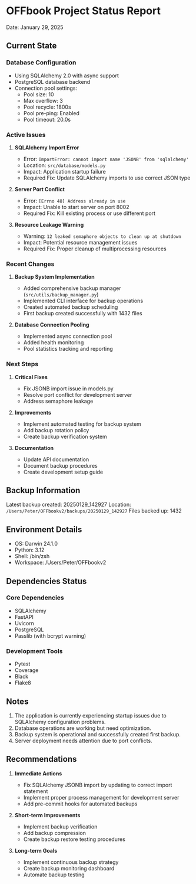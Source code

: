 # OFFbook Project Status Report
Date: January 29, 2025

## Current State

### Database Configuration
- Using SQLAlchemy 2.0 with async support
- PostgreSQL database backend
- Connection pool settings:
  - Pool size: 10
  - Max overflow: 3
  - Pool recycle: 1800s
  - Pool pre-ping: Enabled
  - Pool timeout: 20.0s

### Active Issues

1. **SQLAlchemy Import Error**
   - Error: `ImportError: cannot import name 'JSONB' from 'sqlalchemy'`
   - Location: `src/database/models.py`
   - Impact: Application startup failure
   - Required Fix: Update SQLAlchemy imports to use correct JSON type

2. **Server Port Conflict**
   - Error: `[Errno 48] Address already in use`
   - Impact: Unable to start server on port 8002
   - Required Fix: Kill existing process or use different port

3. **Resource Leakage Warning**
   - Warning: `12 leaked semaphore objects to clean up at shutdown`
   - Impact: Potential resource management issues
   - Required Fix: Proper cleanup of multiprocessing resources

### Recent Changes

1. **Backup System Implementation**
   - Added comprehensive backup manager (`src/utils/backup_manager.py`)
   - Implemented CLI interface for backup operations
   - Created automated backup scheduling
   - First backup created successfully with 1432 files

2. **Database Connection Pooling**
   - Implemented async connection pool
   - Added health monitoring
   - Pool statistics tracking and reporting

### Next Steps

1. **Critical Fixes**
   - Fix JSONB import issue in models.py
   - Resolve port conflict for development server
   - Address semaphore leakage

2. **Improvements**
   - Implement automated testing for backup system
   - Add backup rotation policy
   - Create backup verification system

3. **Documentation**
   - Update API documentation
   - Document backup procedures
   - Create development setup guide

## Backup Information

Latest backup created: 20250129_142927
Location: `/Users/Peter/OFFbookv2/backups/20250129_142927`
Files backed up: 1432

## Environment Details

- OS: Darwin 24.1.0
- Python: 3.12
- Shell: /bin/zsh
- Workspace: /Users/Peter/OFFbookv2

## Dependencies Status

### Core Dependencies
- SQLAlchemy
- FastAPI
- Uvicorn
- PostgreSQL
- Passlib (with bcrypt warning)

### Development Tools
- Pytest
- Coverage
- Black
- Flake8

## Notes

1. The application is currently experiencing startup issues due to SQLAlchemy configuration problems.
2. Database operations are working but need optimization.
3. Backup system is operational and successfully created first backup.
4. Server deployment needs attention due to port conflicts.

## Recommendations

1. **Immediate Actions**
   - Fix SQLAlchemy JSONB import by updating to correct import statement
   - Implement proper process management for development server
   - Add pre-commit hooks for automated backups

2. **Short-term Improvements**
   - Implement backup verification
   - Add backup compression
   - Create backup restore testing procedures

3. **Long-term Goals**
   - Implement continuous backup strategy
   - Create backup monitoring dashboard
   - Automate backup testing 
